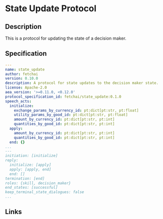 # State Update Protocol

## Description

This is a protocol for updating the state of a decision maker.

## Specification

```yaml
---
name: state_update
author: fetchai
version: 0.10.0
description: A protocol for state updates to the decision maker state.
license: Apache-2.0
aea_version: '>=0.11.0, <0.12.0'
protocol_specification_id: fetchai/state_update:0.1.0
speech_acts:
  initialize:
    exchange_params_by_currency_id: pt:dict[pt:str, pt:float]
    utility_params_by_good_id: pt:dict[pt:str, pt:float]
    amount_by_currency_id: pt:dict[pt:str, pt:int]
    quantities_by_good_id: pt:dict[pt:str, pt:int]
  apply:
    amount_by_currency_id: pt:dict[pt:str, pt:int]
    quantities_by_good_id: pt:dict[pt:str, pt:int]
  end: {}
...
---
initiation: [initialize]
reply:
  initialize: [apply]
  apply: [apply, end]
  end: []
termination: [end]
roles: {skill, decision_maker}
end_states: [successful]
keep_terminal_state_dialogues: false
...
```

## Links
